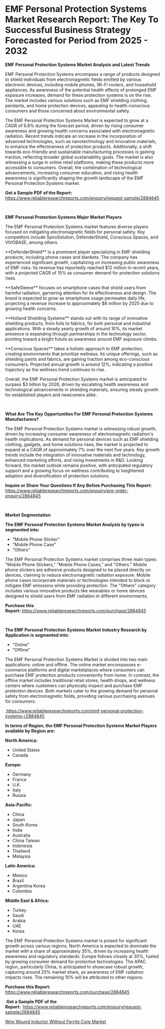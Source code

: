 <p><h1>EMF Personal Protection Systems Market Research Report: The Key To Successful Business Strategy Forecasted for Period from 2025 - 2032</h1></p><p><strong>EMF Personal Protection Systems Market Analysis and Latest Trends</strong></p>
<p><p>EMF Personal Protection Systems encompass a range of products designed to shield individuals from electromagnetic fields emitted by various electronic devices, including mobile phones, Wi-Fi routers, and household appliances. As awareness of the potential health effects of prolonged EMF exposure increases, demand for these protection systems is on the rise. The market includes various solutions such as EMF shielding clothing, pendants, and home protection devices, appealing to health-conscious consumers and those concerned about environmental safety.</p><p>The EMF Personal Protection Systems Market is expected to grow at a CAGR of 6.8% during the forecast period, driven by rising consumer awareness and growing health concerns associated with electromagnetic radiation. Recent trends indicate an increase in the incorporation of advanced technologies, such as nanotechnology and innovative materials, to enhance the effectiveness of protection products. Additionally, a shift towards eco-friendly and sustainable manufacturing processes is gaining traction, reflecting broader global sustainability goals. The market is also witnessing a surge in online retail platforms, making these products more accessible to consumers. Overall, the combination of technological advancements, increasing consumer education, and rising health awareness is significantly shaping the growth landscape of the EMF Personal Protection Systems market.</p></p>
<p><strong>Get a Sample PDF of the Report:&nbsp;</strong> <a href="https://www.reliableresearchreports.com/enquiry/request-sample/2884845?utm_campaign=3369&utm_medium=2&utm_source=Github&utm_content=ia&utm_term=13032025&utm_id=emf-personal-protection-systems">https://www.reliableresearchreports.com/enquiry/request-sample/2884845</a></p>
<p>&nbsp;</p>
<p><strong>EMF Personal Protection Systems Major Market Players</strong></p>
<p><p>The EMF Personal Protection Systems market features diverse players focused on mitigating electromagnetic fields for personal safety. Key competitors include SpiroSolution, DefenderShield, Conscious Spaces, and VIVOBASE, among others. </p><p>**DefenderShield** is a prominent player specializing in EMF shielding products, including phone cases and blankets. The company has experienced significant growth, capitalizing on increasing public awareness of EMF risks. Its revenue has reportedly reached $12 million in recent years, with a projected CAGR of 15% as consumer demand for protection solutions rises.</p><p>**SafeSleeve** focuses on smartphone cases that shield users from harmful radiation, garnering attention for its effectiveness and design. The brand is expected to grow as smartphone usage permeates daily life, projecting a revenue increase to approximately $8 million by 2025 due to growing health concerns.</p><p>**Holland Shielding Systems** stands out with its range of innovative shielding products, from foils to fabrics, for both personal and industrial applications. With a steady yearly growth of around 10%, its market presence is expanding through partnerships in the technology sector, pointing toward a bright future as awareness around EMF exposure climbs.</p><p>**Conscious Spaces** takes a holistic approach to EMF protection, creating environments that prioritize wellness. Its unique offerings, such as shielding paints and fabrics, are gaining traction among eco-conscious consumers. Projected annual growth is around 12%, indicating a positive trajectory as the wellness trend continues to rise.</p><p>Overall, the EMF Personal Protection Systems market is anticipated to surpass $3 billion by 2026, driven by escalating health awareness and technological advancements in shielding materials, ensuring steady growth for established players and newcomers alike.</p></p>
<p>&nbsp;</p>
<p><strong>What Are The Key Opportunities For EMF Personal Protection Systems Manufacturers?</strong></p>
<p><p>The EMF Personal Protection Systems market is witnessing robust growth, driven by increasing consumer awareness of electromagnetic radiation's health implications. As demand for personal devices such as EMF shielding clothing, gadgets, and home solutions rises, the market is projected to expand at a CAGR of approximately 7% over the next five years. Key growth trends include the integration of innovative materials and technology, enhanced marketing efforts, and rising investments in R&D. Looking forward, the market outlook remains positive, with anticipated regulatory support and a growing focus on wellness contributing to heightened adoption and diversification of protection solutions.</p></p>
<p><strong>Inquire or Share Your Questions If Any Before Purchasing This Report:</strong> <a href="https://www.reliableresearchreports.com/enquiry/pre-order-enquiry/2884845?utm_campaign=3369&utm_medium=2&utm_source=Github&utm_content=ia&utm_term=13032025&utm_id=emf-personal-protection-systems">https://www.reliableresearchreports.com/enquiry/pre-order-enquiry/2884845</a></p>
<p>&nbsp;</p>
<p><strong>Market Segmentation</strong></p>
<p><strong>The EMF Personal Protection Systems Market Analysis by types is segmented into:</strong></p>
<p><ul><li>"Mobile Phone Sticker"</li><li>"Mobile Phone Case"</li><li>"Others"</li></ul></p>
<p><p>The EMF Personal Protection Systems market comprises three main types: "Mobile Phone Stickers," "Mobile Phone Cases," and "Others." Mobile phone stickers are adhesive products designed to be placed directly on devices, claiming to reduce electromagnetic radiation exposure. Mobile phone cases incorporate materials or technologies intended to block or mitigate EMF emissions while providing protection. The "Others" category includes various innovative products like wearables or home devices designed to shield users from EMF radiation in different environments.</p></p>
<p><strong>Purchase this Report:&nbsp;</strong><a href="https://www.reliableresearchreports.com/purchase/2884845?utm_campaign=3369&utm_medium=2&utm_source=Github&utm_content=ia&utm_term=13032025&utm_id=emf-personal-protection-systems">https://www.reliableresearchreports.com/purchase/2884845</a></p>
<p>&nbsp;</p>
<p><strong>The EMF Personal Protection Systems Market Industry Research by Application is segmented into:</strong></p>
<p><ul><li>"Online"</li><li>"Offline"</li></ul></p>
<p><p>The EMF Personal Protection Systems Market is divided into two main applications: online and offline. The online market encompasses e-commerce platforms and digital marketplaces where consumers can purchase EMF protection products conveniently from home. In contrast, the offline market includes traditional retail stores, health shops, and wellness centers where customers can physically inspect and purchase EMF protection devices. Both markets cater to the growing demand for personal safety from electromagnetic fields, providing various purchasing avenues for consumers.</p></p>
<p><a href="https://www.reliableresearchreports.com/emf-personal-protection-systems-r2884845?utm_campaign=3369&utm_medium=2&utm_source=Github&utm_content=ia&utm_term=13032025&utm_id=emf-personal-protection-systems">&nbsp;https://www.reliableresearchreports.com/emf-personal-protection-systems-r2884845</a></p>
<p><strong>In terms of Region, the EMF Personal Protection Systems Market Players available by Region are:</strong></p>
<p>
    <p> <strong> North America: </strong>
        <ul>
            <li>United States</li>
            <li>Canada</li>
        </ul>
        </p> 
    <p> <strong> Europe: </strong>
        <ul>
            <li>Germany</li>
            <li>France</li>
            <li>U.K.</li>
            <li>Italy</li>
            <li>Russia</li>
        </ul>
        </p> 
    <p> <strong> Asia-Pacific: </strong>
        <ul>
            <li>China</li>
            <li>Japan</li>
            <li>South Korea</li>
            <li>India</li>
            <li>Australia</li>
            <li>China Taiwan</li>
            <li>Indonesia</li>
            <li>Thailand</li>
            <li>Malaysia</li>
        </ul>
        </p> 
    <p> <strong> Latin America: </strong>
        <ul>
            <li>Mexico</li>
            <li>Brazil</li>
            <li>Argentina Korea</li>
            <li>Colombia</li>
        </ul>
        </p> 
    <p> <strong> Middle East & Africa: </strong>
        <ul>
            <li>Turkey</li>
            <li>Saudi</li>
            <li>Arabia</li>
            <li>UAE</li>
            <li>Korea</li>
        </ul>
    </p>
    </p>
<p><p>The EMF Personal Protection Systems market is poised for significant growth across various regions. North America is expected to dominate the market with a share of approximately 35%, driven by increasing health awareness and regulatory standards. Europe follows closely at 30%, fueled by growing consumer demand for protective technologies. The APAC region, particularly China, is anticipated to showcase robust growth, capturing around 25% market share, as awareness of EMF radiation impacts rises. The remaining 10% will be attributed to other regions.</p></p>
<p><strong>Purchase this Report: </strong><a href="https://www.reliableresearchreports.com/purchase/2884845?utm_campaign=3369&utm_medium=2&utm_source=Github&utm_content=ia&utm_term=13032025&utm_id=emf-personal-protection-systems">https://www.reliableresearchreports.com/purchase/2884845</a></p>
<p>&nbsp;<strong>Get a Sample PDF of the Report:&nbsp;&nbsp;</strong><a href="https://www.reliableresearchreports.com/enquiry/request-sample/2884845?utm_campaign=3369&utm_medium=2&utm_source=Github&utm_content=ia&utm_term=13032025&utm_id=emf-personal-protection-systems">https://www.reliableresearchreports.com/enquiry/request-sample/2884845</a></p>
<p><strong></strong></p>
<p><p><a href="https://github.com/shirlantosx7/Market-Research-Report-List-1/blob/main/wire-wound-inductor-without-ferrite-core-market.md?utm_campaign=3369&utm_medium=2&utm_source=Github&utm_content=ia&utm_term=13032025&utm_id=emf-personal-protection-systems">Wire Wound Inductor Without Ferrite Core Market</a></p></p>